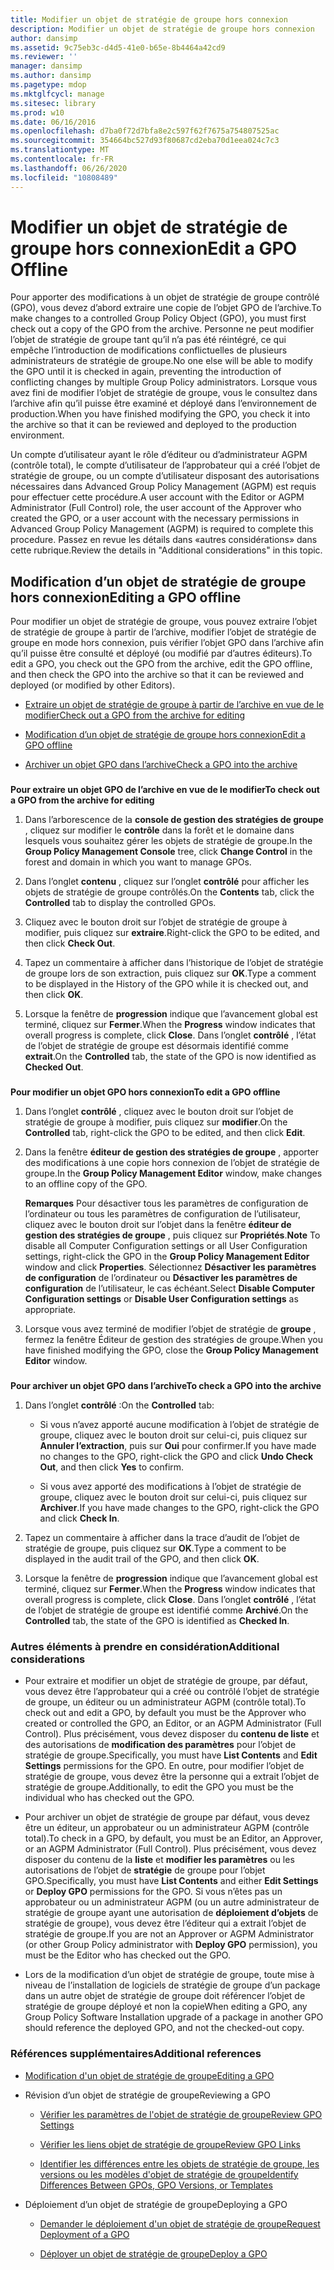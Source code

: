 ```yaml
---
title: Modifier un objet de stratégie de groupe hors connexion
description: Modifier un objet de stratégie de groupe hors connexion
author: dansimp
ms.assetid: 9c75eb3c-d4d5-41e0-b65e-8b4464a42cd9
ms.reviewer: ''
manager: dansimp
ms.author: dansimp
ms.pagetype: mdop
ms.mktglfcycl: manage
ms.sitesec: library
ms.prod: w10
ms.date: 06/16/2016
ms.openlocfilehash: d7ba0f72d7bfa8e2c597f62f7675a754807525ac
ms.sourcegitcommit: 354664bc527d93f80687cd2eba70d1eea024c7c3
ms.translationtype: MT
ms.contentlocale: fr-FR
ms.lasthandoff: 06/26/2020
ms.locfileid: "10808489"
---
```

# <span data-ttu-id="9229a-103">Modifier un objet de stratégie de groupe hors connexion</span><span class="sxs-lookup"><span data-stu-id="9229a-103">Edit a GPO Offline</span></span>


<span data-ttu-id="9229a-104">Pour apporter des modifications à un objet de stratégie de groupe contrôlé (GPO), vous devez d’abord extraire une copie de l’objet GPO de l’archive.</span><span class="sxs-lookup"><span data-stu-id="9229a-104">To make changes to a controlled Group Policy Object (GPO), you must first check out a copy of the GPO from the archive.</span></span> <span data-ttu-id="9229a-105">Personne ne peut modifier l’objet de stratégie de groupe tant qu’il n’a pas été réintégré, ce qui empêche l’introduction de modifications conflictuelles de plusieurs administrateurs de stratégie de groupe.</span><span class="sxs-lookup"><span data-stu-id="9229a-105">No one else will be able to modify the GPO until it is checked in again, preventing the introduction of conflicting changes by multiple Group Policy administrators.</span></span> <span data-ttu-id="9229a-106">Lorsque vous avez fini de modifier l’objet de stratégie de groupe, vous le consultez dans l’archive afin qu’il puisse être examiné et déployé dans l’environnement de production.</span><span class="sxs-lookup"><span data-stu-id="9229a-106">When you have finished modifying the GPO, you check it into the archive so that it can be reviewed and deployed to the production environment.</span></span>

<span data-ttu-id="9229a-107">Un compte d’utilisateur ayant le rôle d’éditeur ou d’administrateur AGPM (contrôle total), le compte d’utilisateur de l’approbateur qui a créé l’objet de stratégie de groupe, ou un compte d’utilisateur disposant des autorisations nécessaires dans Advanced Group Policy Management (AGPM) est requis pour effectuer cette procédure.</span><span class="sxs-lookup"><span data-stu-id="9229a-107">A user account with the Editor or AGPM Administrator (Full Control) role, the user account of the Approver who created the GPO, or a user account with the necessary permissions in Advanced Group Policy Management (AGPM) is required to complete this procedure.</span></span> <span data-ttu-id="9229a-108">Passez en revue les détails dans «autres considérations» dans cette rubrique.</span><span class="sxs-lookup"><span data-stu-id="9229a-108">Review the details in "Additional considerations" in this topic.</span></span>

## <span data-ttu-id="9229a-109">Modification d’un objet de stratégie de groupe hors connexion</span><span class="sxs-lookup"><span data-stu-id="9229a-109">Editing a GPO offline</span></span>


<span data-ttu-id="9229a-110">Pour modifier un objet de stratégie de groupe, vous pouvez extraire l’objet de stratégie de groupe à partir de l’archive, modifier l’objet de stratégie de groupe en mode hors connexion, puis vérifier l’objet GPO dans l’archive afin qu’il puisse être consulté et déployé (ou modifié par d’autres éditeurs).</span><span class="sxs-lookup"><span data-stu-id="9229a-110">To edit a GPO, you check out the GPO from the archive, edit the GPO offline, and then check the GPO into the archive so that it can be reviewed and deployed (or modified by other Editors).</span></span>

-   [<span data-ttu-id="9229a-111">Extraire un objet de stratégie de groupe à partir de l’archive en vue de le modifier</span><span class="sxs-lookup"><span data-stu-id="9229a-111">Check out a GPO from the archive for editing</span></span>](#bkmk-checkout)

-   [<span data-ttu-id="9229a-112">Modification d’un objet de stratégie de groupe hors connexion</span><span class="sxs-lookup"><span data-stu-id="9229a-112">Edit a GPO offline</span></span>](#bkmk-edit)

-   [<span data-ttu-id="9229a-113">Archiver un objet GPO dans l’archive</span><span class="sxs-lookup"><span data-stu-id="9229a-113">Check a GPO into the archive</span></span>](#bkmk-checkin)

### <a href="" id="bkmk-checkout"></a>

**<span data-ttu-id="9229a-114">Pour extraire un objet GPO de l’archive en vue de le modifier</span><span class="sxs-lookup"><span data-stu-id="9229a-114">To check out a GPO from the archive for editing</span></span>**

1.  <span data-ttu-id="9229a-115">Dans l’arborescence de la **console de gestion des stratégies de groupe** , cliquez sur modifier le **contrôle** dans la forêt et le domaine dans lesquels vous souhaitez gérer les objets de stratégie de groupe.</span><span class="sxs-lookup"><span data-stu-id="9229a-115">In the **Group Policy Management Console** tree, click **Change Control** in the forest and domain in which you want to manage GPOs.</span></span>

2.  <span data-ttu-id="9229a-116">Dans l’onglet **contenu** , cliquez sur l’onglet **contrôlé** pour afficher les objets de stratégie de groupe contrôlés.</span><span class="sxs-lookup"><span data-stu-id="9229a-116">On the **Contents** tab, click the **Controlled** tab to display the controlled GPOs.</span></span>

3.  <span data-ttu-id="9229a-117">Cliquez avec le bouton droit sur l’objet de stratégie de groupe à modifier, puis cliquez sur **extraire**.</span><span class="sxs-lookup"><span data-stu-id="9229a-117">Right-click the GPO to be edited, and then click **Check Out**.</span></span>

4.  <span data-ttu-id="9229a-118">Tapez un commentaire à afficher dans l’historique de l’objet de stratégie de groupe lors de son extraction, puis cliquez sur **OK**.</span><span class="sxs-lookup"><span data-stu-id="9229a-118">Type a comment to be displayed in the History of the GPO while it is checked out, and then click **OK**.</span></span>

5.  <span data-ttu-id="9229a-119">Lorsque la fenêtre de **progression** indique que l’avancement global est terminé, cliquez sur **Fermer**.</span><span class="sxs-lookup"><span data-stu-id="9229a-119">When the **Progress** window indicates that overall progress is complete, click **Close**.</span></span> <span data-ttu-id="9229a-120">Dans l’onglet **contrôlé** , l’état de l’objet de stratégie de groupe est désormais identifié comme **extrait**.</span><span class="sxs-lookup"><span data-stu-id="9229a-120">On the **Controlled** tab, the state of the GPO is now identified as **Checked Out**.</span></span>

### <a href="" id="bkmk-edit"></a>

**<span data-ttu-id="9229a-121">Pour modifier un objet GPO hors connexion</span><span class="sxs-lookup"><span data-stu-id="9229a-121">To edit a GPO offline</span></span>**

1.  <span data-ttu-id="9229a-122">Dans l’onglet **contrôlé** , cliquez avec le bouton droit sur l’objet de stratégie de groupe à modifier, puis cliquez sur **modifier**.</span><span class="sxs-lookup"><span data-stu-id="9229a-122">On the **Controlled** tab, right-click the GPO to be edited, and then click **Edit**.</span></span>

2.  <span data-ttu-id="9229a-123">Dans la fenêtre **éditeur de gestion des stratégies de groupe** , apporter des modifications à une copie hors connexion de l’objet de stratégie de groupe.</span><span class="sxs-lookup"><span data-stu-id="9229a-123">In the **Group Policy Management Editor** window, make changes to an offline copy of the GPO.</span></span>

    <span data-ttu-id="9229a-124">**Remarques**  Pour désactiver tous les paramètres de configuration de l’ordinateur ou tous les paramètres de configuration de l’utilisateur, cliquez avec le bouton droit sur l’objet dans la fenêtre **éditeur de gestion des stratégies de groupe** , puis cliquez sur **Propriétés**.</span><span class="sxs-lookup"><span data-stu-id="9229a-124">**Note** To disable all Computer Configuration settings or all User Configuration settings, right-click the GPO in the **Group Policy Management Editor** window and click **Properties**.</span></span> <span data-ttu-id="9229a-125">Sélectionnez **Désactiver les paramètres de configuration** de l’ordinateur ou **Désactiver les paramètres de configuration** de l’utilisateur, le cas échéant.</span><span class="sxs-lookup"><span data-stu-id="9229a-125">Select **Disable Computer Configuration settings** or **Disable User Configuration settings** as appropriate.</span></span>

     

3.  <span data-ttu-id="9229a-126">Lorsque vous avez terminé de modifier l’objet de stratégie de **groupe** , fermez la fenêtre Éditeur de gestion des stratégies de groupe.</span><span class="sxs-lookup"><span data-stu-id="9229a-126">When you have finished modifying the GPO, close the **Group Policy Management Editor** window.</span></span>

### <a href="" id="bkmk-checkin"></a>

**<span data-ttu-id="9229a-127">Pour archiver un objet GPO dans l’archive</span><span class="sxs-lookup"><span data-stu-id="9229a-127">To check a GPO into the archive</span></span>**

1.  <span data-ttu-id="9229a-128">Dans l’onglet **contrôlé** :</span><span class="sxs-lookup"><span data-stu-id="9229a-128">On the **Controlled** tab:</span></span>

    -   <span data-ttu-id="9229a-129">Si vous n’avez apporté aucune modification à l’objet de stratégie de groupe, cliquez avec le bouton droit sur celui-ci, puis cliquez sur **Annuler l’extraction**, puis sur **Oui** pour confirmer.</span><span class="sxs-lookup"><span data-stu-id="9229a-129">If you have made no changes to the GPO, right-click the GPO and click **Undo Check Out**, and then click **Yes** to confirm.</span></span>

    -   <span data-ttu-id="9229a-130">Si vous avez apporté des modifications à l’objet de stratégie de groupe, cliquez avec le bouton droit sur celui-ci, puis cliquez sur **Archiver**.</span><span class="sxs-lookup"><span data-stu-id="9229a-130">If you have made changes to the GPO, right-click the GPO and click **Check In**.</span></span>

2.  <span data-ttu-id="9229a-131">Tapez un commentaire à afficher dans la trace d’audit de l’objet de stratégie de groupe, puis cliquez sur **OK**.</span><span class="sxs-lookup"><span data-stu-id="9229a-131">Type a comment to be displayed in the audit trail of the GPO, and then click **OK**.</span></span>

3.  <span data-ttu-id="9229a-132">Lorsque la fenêtre de **progression** indique que l’avancement global est terminé, cliquez sur **Fermer**.</span><span class="sxs-lookup"><span data-stu-id="9229a-132">When the **Progress** window indicates that overall progress is complete, click **Close**.</span></span> <span data-ttu-id="9229a-133">Dans l’onglet **contrôlé** , l’état de l’objet de stratégie de groupe est identifié comme **Archivé**.</span><span class="sxs-lookup"><span data-stu-id="9229a-133">On the **Controlled** tab, the state of the GPO is identified as **Checked In**.</span></span>

### <span data-ttu-id="9229a-134">Autres éléments à prendre en considération</span><span class="sxs-lookup"><span data-stu-id="9229a-134">Additional considerations</span></span>

-   <span data-ttu-id="9229a-135">Pour extraire et modifier un objet de stratégie de groupe, par défaut, vous devez être l’approbateur qui a créé ou contrôlé l’objet de stratégie de groupe, un éditeur ou un administrateur AGPM (contrôle total).</span><span class="sxs-lookup"><span data-stu-id="9229a-135">To check out and edit a GPO, by default you must be the Approver who created or controlled the GPO, an Editor, or an AGPM Administrator (Full Control).</span></span> <span data-ttu-id="9229a-136">Plus précisément, vous devez disposer du **contenu de liste** et des autorisations de **modification des paramètres** pour l’objet de stratégie de groupe.</span><span class="sxs-lookup"><span data-stu-id="9229a-136">Specifically, you must have **List Contents** and **Edit Settings** permissions for the GPO.</span></span> <span data-ttu-id="9229a-137">En outre, pour modifier l’objet de stratégie de groupe, vous devez être la personne qui a extrait l’objet de stratégie de groupe.</span><span class="sxs-lookup"><span data-stu-id="9229a-137">Additionally, to edit the GPO you must be the individual who has checked out the GPO.</span></span>

-   <span data-ttu-id="9229a-138">Pour archiver un objet de stratégie de groupe par défaut, vous devez être un éditeur, un approbateur ou un administrateur AGPM (contrôle total).</span><span class="sxs-lookup"><span data-stu-id="9229a-138">To check in a GPO, by default, you must be an Editor, an Approver, or an AGPM Administrator (Full Control).</span></span> <span data-ttu-id="9229a-139">Plus précisément, vous devez disposer du contenu de la **liste** et **modifier les paramètres** ou les autorisations de l’objet de **stratégie** de groupe pour l’objet GPO.</span><span class="sxs-lookup"><span data-stu-id="9229a-139">Specifically, you must have **List Contents** and either **Edit Settings** or **Deploy GPO** permissions for the GPO.</span></span> <span data-ttu-id="9229a-140">Si vous n’êtes pas un approbateur ou un administrateur AGPM (ou un autre administrateur de stratégie de groupe ayant une autorisation de **déploiement d’objets** de stratégie de groupe), vous devez être l’éditeur qui a extrait l’objet de stratégie de groupe.</span><span class="sxs-lookup"><span data-stu-id="9229a-140">If you are not an Approver or AGPM Administrator (or other Group Policy administrator with **Deploy GPO** permission), you must be the Editor who has checked out the GPO.</span></span>

-   <span data-ttu-id="9229a-141">Lors de la modification d’un objet de stratégie de groupe, toute mise à niveau de l’installation de logiciels de stratégie de groupe d’un package dans un autre objet de stratégie de groupe doit référencer l’objet de stratégie de groupe déployé et non la copie</span><span class="sxs-lookup"><span data-stu-id="9229a-141">When editing a GPO, any Group Policy Software Installation upgrade of a package in another GPO should reference the deployed GPO, and not the checked-out copy.</span></span>

### <span data-ttu-id="9229a-142">Références supplémentaires</span><span class="sxs-lookup"><span data-stu-id="9229a-142">Additional references</span></span>

-   [<span data-ttu-id="9229a-143">Modification d'un objet de stratégie de groupe</span><span class="sxs-lookup"><span data-stu-id="9229a-143">Editing a GPO</span></span>](editing-a-gpo-agpm40.md)

-   <span data-ttu-id="9229a-144">Révision d’un objet de stratégie de groupe</span><span class="sxs-lookup"><span data-stu-id="9229a-144">Reviewing a GPO</span></span>

    -   [<span data-ttu-id="9229a-145">Vérifier les paramètres de l'objet de stratégie de groupe</span><span class="sxs-lookup"><span data-stu-id="9229a-145">Review GPO Settings</span></span>](review-gpo-settings-agpm40.md)

    -   [<span data-ttu-id="9229a-146">Vérifier les liens objet de stratégie de groupe</span><span class="sxs-lookup"><span data-stu-id="9229a-146">Review GPO Links</span></span>](review-gpo-links-agpm40.md)

    -   [<span data-ttu-id="9229a-147">Identifier les différences entre les objets de stratégie de groupe, les versions ou les modèles d'objet de stratégie de groupe</span><span class="sxs-lookup"><span data-stu-id="9229a-147">Identify Differences Between GPOs, GPO Versions, or Templates</span></span>](identify-differences-between-gpos-gpo-versions-or-templates-agpm40.md)

-   <span data-ttu-id="9229a-148">Déploiement d’un objet de stratégie de groupe</span><span class="sxs-lookup"><span data-stu-id="9229a-148">Deploying a GPO</span></span>

    -   [<span data-ttu-id="9229a-149">Demander le déploiement d'un objet de stratégie de groupe</span><span class="sxs-lookup"><span data-stu-id="9229a-149">Request Deployment of a GPO</span></span>](request-deployment-of-a-gpo-agpm40.md)

    -   [<span data-ttu-id="9229a-150">Déployer un objet de stratégie de groupe</span><span class="sxs-lookup"><span data-stu-id="9229a-150">Deploy a GPO</span></span>](deploy-a-gpo-agpm40.md)

 

 





